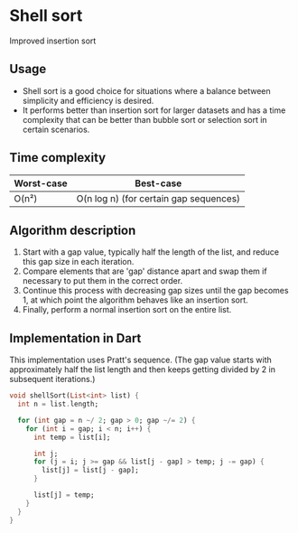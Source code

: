 # Shell sort

Improved insertion sort

## Usage

* Shell sort is a good choice for situations where a balance between simplicity and efficiency is desired.
* It performs better than insertion sort for larger datasets and has a time complexity that can be better than bubble sort or selection sort in certain scenarios.

## Time complexity

Worst-case | Best-case
---------|------
O(n²) | O(n log n) (for certain gap sequences)

## Algorithm description

1. Start with a gap value, typically half the length of the list, and reduce this gap size in each iteration.
2. Compare elements that are 'gap' distance apart and swap them if necessary to put them in the correct order.
3. Continue this process with decreasing gap sizes until the gap becomes 1, at which point the algorithm behaves like an insertion sort.
4. Finally, perform a normal insertion sort on the entire list.

## Implementation in Dart

This implementation uses Pratt's sequence. (The gap value starts with approximately half the list length and then keeps getting divided by 2 in subsequent iterations.)

```Dart
void shellSort(List<int> list) {
  int n = list.length;

  for (int gap = n ~/ 2; gap > 0; gap ~/= 2) {
    for (int i = gap; i < n; i++) {
      int temp = list[i];

      int j;
      for (j = i; j >= gap && list[j - gap] > temp; j -= gap) {
        list[j] = list[j - gap];
      }

      list[j] = temp;
    }
  }
}
```
